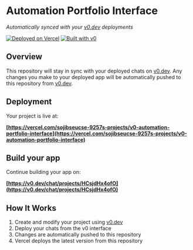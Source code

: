 # Automation Portfolio Interface

*Automatically synced with your [v0.dev](https://v0.dev) deployments*

[![Deployed on Vercel](https://img.shields.io/badge/Deployed%20on-Vercel-black?style=for-the-badge&logo=vercel)](https://vercel.com/sojibseucse-9257s-projects/v0-automation-portfolio-interface)
[![Built with v0](https://img.shields.io/badge/Built%20with-v0.dev-black?style=for-the-badge)](https://v0.dev/chat/projects/HCsjdHx4ofO)

## Overview

This repository will stay in sync with your deployed chats on [v0.dev](https://v0.dev).
Any changes you make to your deployed app will be automatically pushed to this repository from [v0.dev](https://v0.dev).

## Deployment

Your project is live at:

**[https://vercel.com/sojibseucse-9257s-projects/v0-automation-portfolio-interface](https://vercel.com/sojibseucse-9257s-projects/v0-automation-portfolio-interface)**

## Build your app

Continue building your app on:

**[https://v0.dev/chat/projects/HCsjdHx4ofO](https://v0.dev/chat/projects/HCsjdHx4ofO)**

## How It Works

1. Create and modify your project using [v0.dev](https://v0.dev)
2. Deploy your chats from the v0 interface
3. Changes are automatically pushed to this repository
4. Vercel deploys the latest version from this repository
